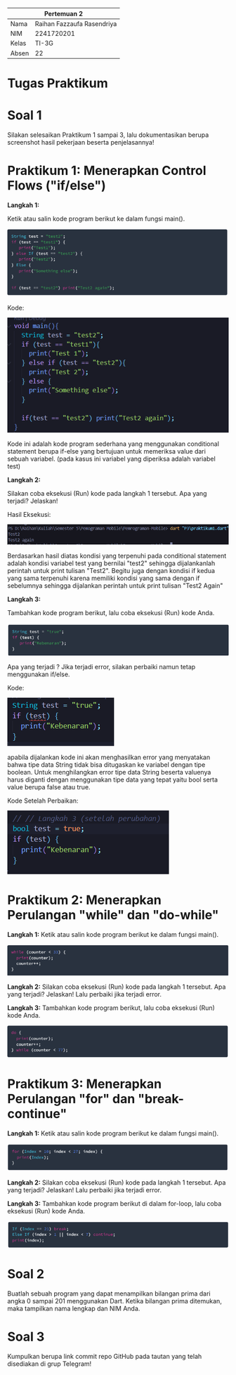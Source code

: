 <table>
    <thead>
        <th style="text-align: center;" colspan="2">Pertemuan 2</th>
    </thead>
    <tbody>
        <tr>
            <td>Nama</td>
            <td>Raihan Fazzaufa Rasendriya</td>
        </tr>
        <tr>
            <td>NIM</td>
            <td>2241720201</td>
        </tr>
        <tr>
            <td>Kelas</td>
            <td>TI-3G</td>
        </tr>
        <tr>
            <td>Absen</td>
            <td>22</td>
        </tr>
    </tbody>
</table>

# **Tugas Praktikum**

# Soal 1
Silakan selesaikan Praktikum 1 sampai 3, lalu dokumentasikan berupa screenshot hasil pekerjaan beserta penjelasannya!

# Praktikum 1: Menerapkan Control Flows ("if/else")

**Langkah 1:**

Ketik atau salin kode program berikut ke dalam fungsi main().


![practice 1 step 1 image](../image/week3_P1_1.png)


Kode: 

![practice 1 step 1 answer](../image/week3_P1_1_answer.png)

Kode ini adalah kode program sederhana yang menggunakan conditional statement berupa if-else yang bertujuan untuk memeriksa value dari sebuah variabel. (pada kasus ini variabel yang diperiksa adalah variabel test)

**Langkah 2:**

Silakan coba eksekusi (Run) kode pada langkah 1 tersebut. Apa yang terjadi? Jelaskan!


Hasil Eksekusi:

![practice 1 step 1 answer](../image/week3_P1_2_answer.png)

Berdasarkan hasil diatas kondisi yang terpenuhi pada conditional statement adalah kondisi variabel test yang bernilai "test2" sehingga dijalankanlah perintah untuk print tulisan "Test2". Begitu juga dengan kondisi if kedua yang sama terpenuhi karena memiliki kondisi yang sama dengan if sebelumnya sehingga dijalankan perintah untuk print tulisan "Test2 Again"

**Langkah 3:**

Tambahkan kode program berikut, lalu coba eksekusi (Run) kode Anda.

![practice 1 step 3 image](../image/week3_P1_2.png)

Apa yang terjadi ? Jika terjadi error, silakan perbaiki namun tetap menggunakan if/else.


Kode:

![practice 1 step 3 image](../image/week3_P1_3_answer1.png)

apabila dijalankan kode ini akan menghasilkan error yang menyatakan bahwa tipe data String tidak bisa ditugaskan ke variabel dengan tipe boolean. Untuk menghilangkan error tipe data String beserta valuenya harus diganti dengan menggunakan tipe data yang tepat yaitu bool serta value berupa false atau true.

Kode Setelah Perbaikan:

![practice 1 step 3 image](../image/week3_P1_3_answer2.png)


# Praktikum 2: Menerapkan Perulangan "while" dan "do-while"
**Langkah 1:**
Ketik atau salin kode program berikut ke dalam fungsi main().

![practice 2 step 1 image](../image/week3_P2_1.png)

**Langkah 2:**
Silakan coba eksekusi (Run) kode pada langkah 1 tersebut. Apa yang terjadi? Jelaskan! Lalu perbaiki jika terjadi error.

**Langkah 3:**
Tambahkan kode program berikut, lalu coba eksekusi (Run) kode Anda.

![practice 2 step 3 image](../image/week3_P2_2.png)

# Praktikum 3: Menerapkan Perulangan "for" dan "break-continue"
**Langkah 1:**
Ketik atau salin kode program berikut ke dalam fungsi main().

![practice 3 step 1 image](../image/week3_P3_1.png)

**Langkah 2:**
Silakan coba eksekusi (Run) kode pada langkah 1 tersebut. Apa yang terjadi? Jelaskan! Lalu perbaiki jika terjadi error.

**Langkah 3:**
Tambahkan kode program berikut di dalam for-loop, lalu coba eksekusi (Run) kode Anda.

![practice 3 step 3 image](../image/week3_P3_2.png)

# Soal 2
Buatlah sebuah program yang dapat menampilkan bilangan prima dari angka 0 sampai 201 menggunakan Dart. Ketika bilangan prima ditemukan, maka tampilkan nama lengkap dan NIM Anda.

# Soal 3
Kumpulkan berupa link commit repo GitHub pada tautan yang telah disediakan di grup Telegram!